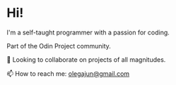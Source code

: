 # Hi! 
I'm a self-taught programmer with a passion for coding. 

Part of the Odin Project community.

💞️ Looking to collaborate on projects of all magnitudes.

📫 How to reach me: olegajun@gmail.com


